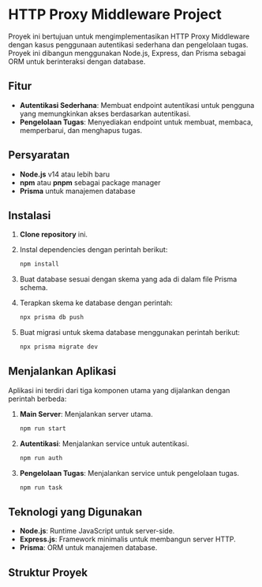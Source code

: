# HTTP Proxy Middleware Project

Proyek ini bertujuan untuk mengimplementasikan HTTP Proxy Middleware dengan kasus penggunaan autentikasi sederhana dan pengelolaan tugas. Proyek ini dibangun menggunakan Node.js, Express, dan Prisma sebagai ORM untuk berinteraksi dengan database.

## Fitur

- **Autentikasi Sederhana**: Membuat endpoint autentikasi untuk pengguna yang memungkinkan akses berdasarkan autentikasi.
- **Pengelolaan Tugas**: Menyediakan endpoint untuk membuat, membaca, memperbarui, dan menghapus tugas.

## Persyaratan

- **Node.js** v14 atau lebih baru
- **npm** atau **pnpm** sebagai package manager
- **Prisma** untuk manajemen database

## Instalasi

1. **Clone repository** ini.
2. Instal dependencies dengan perintah berikut:

    ```bash
    npm install
    ```

3. Buat database sesuai dengan skema yang ada di dalam file Prisma schema.

4. Terapkan skema ke database dengan perintah:

    ```bash
    npx prisma db push
    ```

5. Buat migrasi untuk skema database menggunakan perintah berikut:

    ```bash
    npx prisma migrate dev
    ```

## Menjalankan Aplikasi

Aplikasi ini terdiri dari tiga komponen utama yang dijalankan dengan perintah berbeda:

1. **Main Server**: Menjalankan server utama.
    
    ```bash
    npm run start
    ```

2. **Autentikasi**: Menjalankan service untuk autentikasi.

    ```bash
    npm run auth
    ```

3. **Pengelolaan Tugas**: Menjalankan service untuk pengelolaan tugas.

    ```bash
    npm run task
    ```

## Teknologi yang Digunakan

- **Node.js**: Runtime JavaScript untuk server-side.
- **Express.js**: Framework minimalis untuk membangun server HTTP.
- **Prisma**: ORM untuk manajemen database.

## Struktur Proyek


